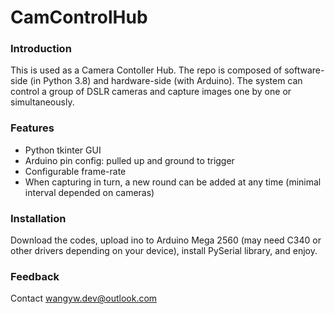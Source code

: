 # CamControlHub
  
### Introduction

This is used as a Camera Contoller Hub. The repo is composed of software-side (in Python 3.8) and hardware-side (with Arduino). The system can control a group of DSLR cameras and capture images one by one or simultaneously.
  
### Features

- Python tkinter GUI
- Arduino pin config: pulled up and ground to trigger
- Configurable frame-rate
- When capturing in turn, a new round can be added at any time (minimal interval depended on cameras)
  
### Installation

Download the codes, upload ino to Arduino Mega 2560 (may need C340 or other drivers depending on your device), install PySerial library, and enjoy.
  
### Feedback

Contact wangyw.dev@outlook.com
